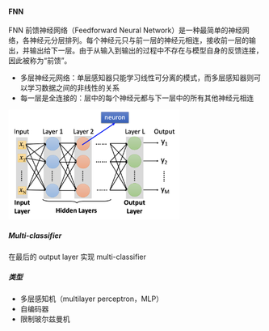 #### FNN

FNN 前馈神经网络（Feedforward Neural Network）是一种最简单的神经网络，各神经元分层排列。每个神经元只与前一层的神经元相连，接收前一层的输出，并输出给下一层。由于从输入到输出的过程中不存在与模型自身的反馈连接，因此被称为“前馈”。

- 多层神经元网络：单层感知器只能学习线性可分离的模式，而多层感知器则可以学习数据之间的非线性的关系
- 每一层是全连接的：层中的每个神经元都与下一层中的所有其他神经元相连

<img src="figures/image-20201117192325475.png" alt="image-20201117192325475" style="zoom: 33%;" />



##### Multi-classifier

在最后的 output layer 实现 multi-classifier

##### 类型

- 多层感知机（multilayer perceptron，MLP）
- 自编码器
- 限制玻尔兹曼机